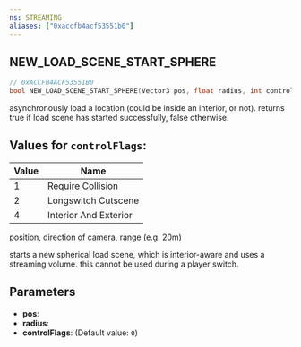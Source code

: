 ```yaml
---
ns: STREAMING
aliases: ["0xaccfb4acf53551b0"]
---
```

## NEW_LOAD_SCENE_START_SPHERE

```c
// 0xACCFB4ACF53551B0
bool NEW_LOAD_SCENE_START_SPHERE(Vector3 pos, float radius, int controlFlags);
```

asynchronously load a location (could be inside an interior, or not). returns true if load scene has started successfully, false otherwise.

## Values for `controlFlags`:
| Value | Name |
| --- | --- |
| 1 | Require Collision |
| 2 | Longswitch Cutscene |
| 4 | Interior And Exterior |


position, direction of camera, range (e.g. 20m)

starts a new spherical load scene, which is interior-aware and uses a streaming volume. this cannot be used during a player switch.


## Parameters
* **pos**: 
* **radius**: 
* **controlFlags**: (Default value: `0`)
